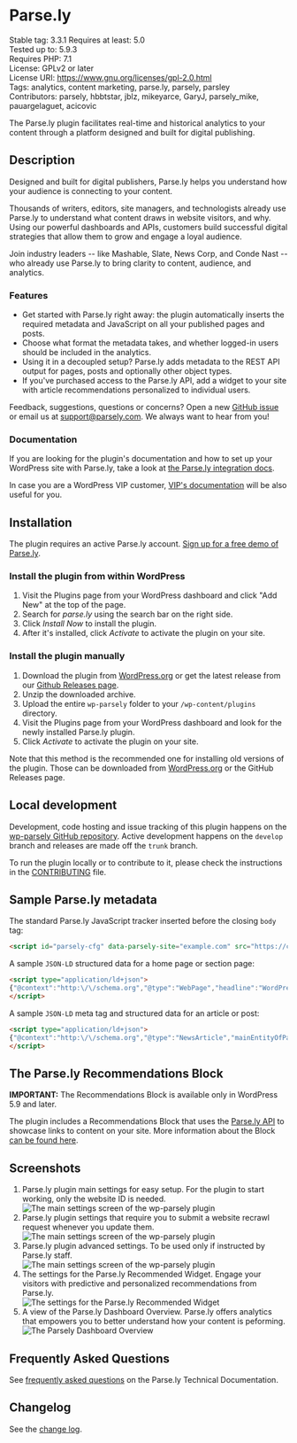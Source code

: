 # Parse.ly

Stable tag: 3.3.1
Requires at least: 5.0  
Tested up to: 5.9.3  
Requires PHP: 7.1  
License: GPLv2 or later  
License URI: https://www.gnu.org/licenses/gpl-2.0.html  
Tags: analytics, content marketing, parse.ly, parsely, parsley  
Contributors: parsely, hbbtstar, jblz, mikeyarce, GaryJ, parsely_mike, pauargelaguet, acicovic

The Parse.ly plugin facilitates real-time and historical analytics to your content through a platform designed and built for digital publishing.

## Description

Designed and built for digital publishers, Parse.ly helps you understand how your audience is connecting to your content.

Thousands of writers, editors, site managers, and technologists already use Parse.ly to understand what content draws in website visitors, and why. Using our powerful dashboards and APIs, customers build successful digital strategies that allow them to grow and engage a loyal audience.

Join industry leaders -- like Mashable, Slate, News Corp, and Conde Nast -- who already use Parse.ly to bring clarity to content, audience, and analytics.

### Features

- Get started with Parse.ly right away: the plugin automatically inserts the required metadata and JavaScript on all your published pages and posts.
- Choose what format the metadata takes, and whether logged-in users should be included in the analytics.
- Using it in a decoupled setup? Parse.ly adds metadata to the REST API output for pages, posts and optionally other object types.
- If you've purchased access to the Parse.ly API, add a widget to your site with article recommendations personalized to individual users.

Feedback, suggestions, questions or concerns? Open a new [GitHub issue](https://github.com/Parsely/wp-parsely/issues) or email us at [support@parsely.com](mailto:support@parsely.com). We always want to hear from you!

### Documentation

If you are looking for the plugin's documentation and how to set up your WordPress site with Parse.ly, take a look at [the Parse.ly integration docs](https://www.parsely.com/help/integration/wordpress).

In case you are a WordPress VIP customer, [VIP's documentation](https://docs.wpvip.com/technical-references/plugins/parse-ly/) will be also useful for you.

## Installation

The plugin requires an active Parse.ly account. [Sign up for a free demo of Parse.ly](https://www.parsely.com/getdemo?utm_medium=referral&utm_source=wordpress.org&utm_content=wp-parsely).

### Install the plugin from within WordPress

1. Visit the Plugins page from your WordPress dashboard and click "Add New" at the top of the page.
2. Search for _parse.ly_ using the search bar on the right side.
3. Click _Install Now_ to install the plugin.
4. After it's installed, click _Activate_ to activate the plugin on your site.

### Install the plugin manually

1. Download the plugin from [WordPress.org](https://wordpress.org/plugins/wp-parsely/) or get the latest release from our [Github Releases page](https://github.com/Parsely/wp-parsely/releases).
2. Unzip the downloaded archive.
3. Upload the entire `wp-parsely` folder to your `/wp-content/plugins` directory.
4. Visit the Plugins page from your WordPress dashboard and look for the newly installed Parse.ly plugin.
5. Click _Activate_ to activate the plugin on your site.

Note that this method is the recommended one for installing old versions of the plugin. Those can be downloaded from [WordPress.org](https://wordpress.org/plugins/wp-parsely/advanced/) or the GitHub Releases page.

## Local development

Development, code hosting and issue tracking of this plugin happens on the [wp-parsely GitHub repository](https://github.com/Parsely/wp-parsely/). Active development happens on the `develop` branch and releases are made off the `trunk` branch.

To run the plugin locally or to contribute to it, please check the instructions in the [CONTRIBUTING](https://github.com/parsely/wp-parsely/blob/trunk/CONTRIBUTING.md) file.

## Sample Parse.ly metadata

The standard Parse.ly JavaScript tracker inserted before the closing `body` tag:

~~~html
<script id="parsely-cfg" data-parsely-site="example.com" src="https://cdn.parsely.com/keys/example.com/p.js"></script>
~~~

A sample `JSON-LD` structured data for a home page or section page:

~~~html
<script type="application/ld+json">
{"@context":"http:\/\/schema.org","@type":"WebPage","headline":"WordPress VIP","url":"http:\/\/wpvip.com\/"}
</script>
~~~

A sample `JSON-LD` meta tag and structured data for an article or post:

~~~html
<script type="application/ld+json">
{"@context":"http:\/\/schema.org","@type":"NewsArticle","mainEntityOfPage":{"@type":"WebPage","@id":"http:\/\/wpvip.com\/2021\/04\/09\/how-the-wordpress-gutenberg-block-editor-empowers-enterprise-content-creators\/"},"headline":"How the WordPress Gutenberg Block Editor Empowers Enterprise Content Creators","url":"http:\/\/wpvip.com\/2021\/04\/09\/how-the-wordpress-gutenberg-block-editor-empowers-enterprise-content-creators\/","thumbnailUrl":"https:\/\/wpvip.com\/wp-content\/uploads\/2021\/04\/ladyatdesk.png?w=120","image":{"@type":"ImageObject","url":"https:\/\/wpvip.com\/wp-content\/uploads\/2021\/04\/ladyatdesk.png?w=120"},"dateCreated":"2021-04-09T15:13:13Z","datePublished":"2021-04-09T15:13:13Z","dateModified":"2021-04-09T15:13:13Z","articleSection":"Gutenberg","author":[{"@type":"Person","name":"Sam Wendland"}],"creator":["Sam Wendland"],"publisher":{"@type":"Organization","name":"The Enterprise Content Management Platform | WordPress VIP","logo":"https:\/\/wpvip.com\/wp-content\/uploads\/2020\/11\/cropped-favicon-dark.png"},"keywords":[]}
</script>
~~~

## The Parse.ly Recommendations Block

**IMPORTANT:** The Recommendations Block is available only in WordPress 5.9 and later.

The plugin includes a Recommendations Block that uses the [Parse.ly API](https://www.parse.ly/help/api/recommendations#get-related) to showcase links to content on your site. More information about the Block [can be found here](https://www.parse.ly/help/integration/recommendations-block).

## Screenshots

1. Parse.ly plugin main settings for easy setup. For the plugin to start working, only the website ID is needed.  
   ![The main settings screen of the wp-parsely plugin](.wordpress-org/screenshot-1.png)
2. Parse.ly plugin settings that require you to submit a website recrawl request whenever you update them.  
   ![The main settings screen of the wp-parsely plugin](.wordpress-org/screenshot-2.png)
3. Parse.ly plugin advanced settings. To be used only if instructed by Parse.ly staff.  
   ![The main settings screen of the wp-parsely plugin](.wordpress-org/screenshot-3.png)
4. The settings for the Parse.ly Recommended Widget. Engage your visitors with predictive and personalized recommendations from Parse.ly.  
   ![The settings for the Parse.ly Recommended Widget](.wordpress-org/screenshot-4.png)
5. A view of the Parse.ly Dashboard Overview. Parse.ly offers analytics that empowers you to better understand how your content is peforming.  
   ![The Parsely Dashboard Overview](.wordpress-org/screenshot-5.png)

## Frequently Asked Questions

See [frequently asked questions](https://www.parse.ly/help/integration/wordpress#frequently-asked-questions) on the Parse.ly Technical Documentation.

## Changelog

See the [change log](https://github.com/parsely/wp-parsely/blob/trunk/CHANGELOG.md).
